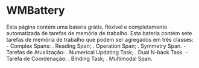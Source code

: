 # WMBattery
Esta página contém uma bateria grátis, fléxivel e completamente automatizada de tarefas de memória de trabalho.
Esta bateria contém sete tarefas de memória de trabalho que podem ser agregados em três classes: 
	- Complex Spans:
		. Reading Span;
		. Operation Span;
		. Symmetry Span.
	- Tarefas de Atualização:
		. Numerical Updating Task;
		. Dual N-back Task. 
	- Tarefa de Coordenação:
		. Binding Task;
		. Multimodal Span.
